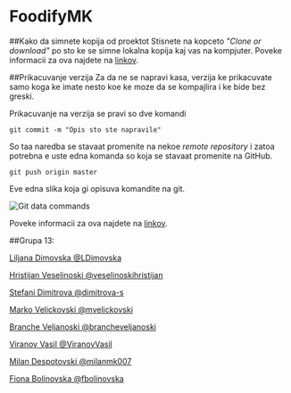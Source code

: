 # FoodifyMK 



##Kako da simnete kopija od proektot
Stisnete na kopceto *"Clone or download"* po sto ke se simne lokalna kopija kaj vas na kompjuter. Poveke informacii za ova najdete na [linkov](https://help.github.com/articles/fork-a-repo/). 

##Prikacuvanje verzija
Za da ne se napravi kasa, verzija ke prikacuvate samo koga ke imate nesto koe ke moze da se kompajlira i ke bide bez greski. 

Prikacuvanje na verzija se pravi so dve komandi
```
git commit -m "Opis sto ste napravile"
```
So taa naredba se stavaat promenite na nekoe *remote repository* i zatoa potrebna e uste edna komanda so koja se stavaat promenite na GitHub.
```
git push origin master
```
Eve edna slika koja gi opisuva komandite na git.

![Git data commands](http://i.stack.imgur.com/MgaV9.png)

Poveke informacii za ova najdete na [linkov](https://help.github.com/articles/adding-an-existing-project-to-github-using-the-command-line/).

##Grupa 13:

[Liljana Dimovska @LDimovska](https://github.com/LDimovska)

[Hristijan Veselinoski @veselinoskihristijan](https://github.com/veselinoskihristijan)

[Stefani Dimitrova @dimitrova-s](https://github.com/dimitrova-s)

[Marko Velickovski @mvelickovski](https://github.com/mvelickovski)

[Branche Veljanoski @brancheveljanoski](https://github.com/brancheveljanoski)

[Viranov Vasil @ViranovVasil](https://github.com/ViranovVasil)

[Milan Despotovski @milanmk007](https://github.com/milanmk007)

[Fiona Bolinovska @fbolinovska](https://github.com/fbolinovska)


